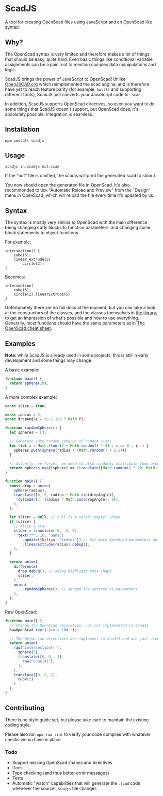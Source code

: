 # ScadJS

A tool for creating OpenScad files using JavaScript and an OpenScad like syntax!

## Why?

The OpenScad syntax is very limited and therefore makes a lot of things that
should be easy, quite hard. Even basic things like conditional variable
assignments can be a pain, not to mention complex data manipulations and logic.

ScadJS brings the power of JavaScript to OpenScad! Unlike [OpenJSCAD.org](https://openjscad.org/)
which reimplemented the scad engine, and is therefore have yet to reach feature
parity (for example, `hull()` and supporting different fonts), ScadJS just
converts your JavaScript code to `.scad`.

In addition, ScadJS supports OpenScad directives, so even you want to do some
things that ScadJS doesn't support, but OpenScad does, it's absolutely possible.
Integration is seamless.

## Installation

`npm install scadjs`

## Usage

`scadjs in.scadjs out.scad`

If the "out" file is omitted, the scadjs will print the generated scad to stdout.


You now should open the generated file in OpenScad. It's also recommended to
tick "Automatic Reload and Preview" from the "Design" menu in OpenScad, which
will reload the file every time it's updated by us.

## Syntax

The syntax is mostly very similar to OpenScad with the main difference being
changing curly blocks to function parameters, and changing some block statements
to object functions.

For example:

```
intersection() {
    cube(5);
    linear_extrude(5)
        circle(2);
}
```

Becomes:

```
intersection(
    cube(5),
    circle(2).linearExtrude(5)
}
```

Unfortunately there are no full docs at the moment, but you can take a look at
the constructors of the classes, and the classes themselves in [the library](/libscadjs.js),
to get an impression of what's possible and how to use everything. Generally,
most functions should have the same parameters as in [The OpenScad cheat sheet](http://www.openscad.org/cheatsheet/).


## Examples

**Note:** while ScadJS is already used in some projects, this is still in early
development and some things may change.

A basic example:

```javascript
function main() {
  return sphere(10);
}
```

A more complex example:

```javascript
const slice = true;

const radius = 5;
const dropAngle = 30 / 180 * Math.PI;

function randomSpheres() {
  let spheres = [];

  // Generate some random spheres of random sizes
  for (let i = Math.floor(2 + Math.random() * 4) ; i >= 0 ; i--) {
    spheres.push(sphere(radius * (Math.random() + 0.5)))
  }

  // Actually, we forgot, we need to also randomly distribute them around the space
  return spheres.map((sphere) => (translate([Math.random() * 20, Math.random() * 20, -20], sphere)));
}

function main() {
  const drop = union(
    sphere(radius),
    translate([0, 0, radius * Math.sin(dropAngle)],
      cylinder(7, [radius * Math.cos(dropAngle), 0]),
    ),
  );

  let slicer = null; // null is a valid "empty" shape
  if (slice) {
    // slice a star
    slicer = translate([0, -5, 0],
      text("*", 16, "Sans")
        .update({halign: 'center'}) // Set more OpenScad parameters on the text shape
        .linearExtrude(radius).debug(),
    );
  }

  return union(
    difference(
      drop.debug(), // debug highlight this shape
      slicer,
    ),
    union(
      ...randomSpheres(), // spread the spheres as parameters
    ),
  );
}
```

Raw OpenScad:

```javascript
function main() {
  // Change the OpenScad resolution, not yet implemented in ScadJS
  RawOpenScad.text('$fn = 100;');

  // The below raw directives are implement in ScadJS and are just used for illustration
  return union(
    raw("intersection() ",
      sphere(5),
      translate([0, 0, -1],
        raw("cube(4)"),
      ),
    ),
    translate([0, 0, 2],
      cube(2)
    )
  );
}
```


## Contributing

There is no style guide yet, but please take care to maintain the existing
coding style.

Please also run `npm run lint` to verify your code complies with whatever
checks we do have in place.

### Todo

* Support missing OpenScad shapes and directives
* Docs
* Type checking (and thus better error messages)
* Tests
* Automatic "watch" capabilities that will generate the `.scad` code whenever the source `.scadjs` file changes

